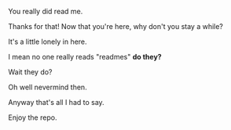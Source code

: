 You really did read me.

Thanks for that! Now that you're here, why don't you stay a while?

It's a little lonely in here.

I mean no one really reads "readmes" **do they?**

Wait they do?

Oh well nevermind then.

Anyway that's all I had to say.

Enjoy the repo.